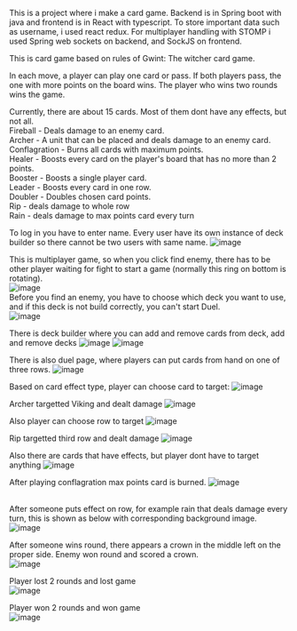 This is a project where i make a card game. Backend is in Spring boot with java and frontend is in React with typescript. To store important
data such as username, i used react redux. For multiplayer handling with STOMP i used Spring web sockets on backend, and SockJS on frontend.

This is card game based on rules of Gwint: The witcher card game.

In each move, a player can play one card or pass. If both players pass, the one with more points on the board wins. The player who wins two rounds wins the game. <br>

Currently, there are about 15 cards. Most of them dont have any effects, but not all. <br>
Fireball - Deals damage to an enemy card. <br>
Archer - A unit that can be placed and deals damage to an enemy card. <br>
Conflagration - Burns all cards with maximum points. <br>
Healer - Boosts every card on the player's board that has no more than 2 points. <br>
Booster - Boosts a single player card. <br>
Leader - Boosts every card in one row. <br>
Doubler - Doubles chosen card points. <br>
Rip - deals damage to whole row <br>
Rain - deals damage to max points card every turn <br>

To log in you have to enter name. Every user have its own instance of deck builder so there cannot be two users with same name.
![image](https://github.com/PiotrJagla/MyCardGame-MainProj/assets/76881722/b6a77471-4af0-4eed-ba58-181bf8404602)

This is multiplayer game, so when you click find enemy, there has to be other player waiting for fight to start a game (normally this ring on bottom is rotating).<br>
![image](https://github.com/PiotrJagla/MyCardGame-MainProj/assets/76881722/8be324bf-0f42-4e03-8533-e739ee734c1d)
<br>
Before you find an enemy, you have to choose which deck you want to use, and if this deck is not build correctly, you can't start Duel. <br>
![image](https://github.com/PiotrJagla/MyCardGame-MainProj/assets/76881722/0b5d2490-8119-4521-8f04-c64df069d3e7)







There is deck builder where you can add and remove cards from deck, add and remove decks
![image](https://github.com/PiotrJagla/MyCardGame-MainProj/assets/76881722/22f248e0-6f04-4352-b968-d5e81ca16d69)
![image](https://github.com/PiotrJagla/MyCardGame-MainProj/assets/76881722/48e4ff12-c46f-4f3a-a547-95da6b5f17be)



There is also duel page, where players can put cards from hand on one of three rows. 
![image](https://github.com/PiotrJagla/MyCardGame-MainProj/assets/76881722/8d6c127c-c1fd-414d-bd47-694c92cac174)





Based on card effect type, player can choose card to target:
![image](https://github.com/PiotrJagla/MyCardGame-MainProj/assets/76881722/e4e9d118-ecf0-480d-a8c1-6d8e96ebfe28)



Archer targetted Viking and dealt damage
![image](https://github.com/PiotrJagla/MyCardGame-MainProj/assets/76881722/55c9bb6b-3cc7-4123-ba8d-6d2e51643add)




Also player can choose row to target
![image](https://github.com/PiotrJagla/MyCardGame-MainProj/assets/76881722/d99b48d2-6241-48ee-8ef5-657742a92dbb)



Rip targetted third row and dealt damage
![image](https://github.com/PiotrJagla/MyCardGame-MainProj/assets/76881722/1780fc00-0dc8-4785-9988-9c94cfe49984)




Also there are cards that have effects, but player dont have to target anything
![image](https://github.com/PiotrJagla/MyCardGame-MainProj/assets/76881722/6c52144b-710f-42a2-a449-4beda5b5459b)



After playing conflagration max points card is burned.
![image](https://github.com/PiotrJagla/MyCardGame-MainProj/assets/76881722/b4c7a339-a9a5-4400-8607-9314dad38e9a)

<br>After someone puts effect on row, for example rain that deals damage every turn, this is shown as below with corresponding background image.<br>
![image](https://github.com/PiotrJagla/MyCardGame-MainProj/assets/76881722/a300cdbc-09d0-499c-b595-deb46106112b)


After someone wins round, there appears a crown in the middle left on the proper side. Enemy won round and scored a crown. <br>
![image](https://github.com/PiotrJagla/MyCardGame-MainProj/assets/76881722/fde3871e-4e9b-41eb-aaec-afdc5923a9ee)

Player lost 2 rounds and lost game <br>
![image](https://github.com/PiotrJagla/MyCardGame-MainProj/assets/76881722/e1282036-17ea-474b-bfd7-d2164ec9463b)

Player won 2 rounds and won game <br>
![image](https://github.com/PiotrJagla/MyCardGame-MainProj/assets/76881722/24e9d1c6-e8c2-4297-97e5-f1365f8252f6)











